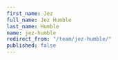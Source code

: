 ```yaml
---
first_name: Jez
full_name: Jez Humble
last_name: Humble
name: jez-humble
redirect_from: "/team/jez-humble/"
published: false
---
```


